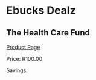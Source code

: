
# Ebucks Dealz
## The Health Care Fund
[Product Page](https://www.ebucks.com/web/shop/productSelected.do?prodId=1133122486&catId=365579701)

Price: R100.00

Savings: 


	